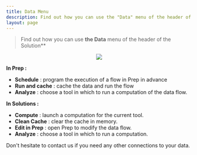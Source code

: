 ```yaml
---
title: Data Menu
description: Find out how you can use the "Data" menu of the header of the DataMa Solutions
layout: page
---
```


> Find out how you can use **the Data** menu of the header of the Solution**

<center><img src="{{site.url}}/{{site.baseurl}}/core_app/new/interface/header/images/data_menu.jpg"/></center>

**In Prep :** 

- **Schedule** : program the execution of a flow in Prep in advance
- **Run and cache** : cache the data and run the flow
- **Analyze** : choose a tool in which to run a computation of the data flow.

**In Solutions :** 

- **Compute** : launch a computation for the current tool.
- **Clean Cache** : clear the cache in memory.
- **Edit in Prep** : open Prep to modify the data flow.
- **Analyze** : choose a tool in which to run a computation.


Don't hesitate to contact us if you need any other connections to your data.

